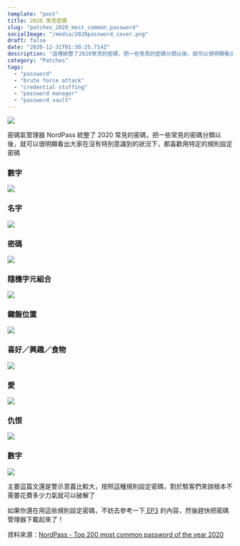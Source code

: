 ```yaml
---
template: "post"
title: 2020 常見密碼
slug: "patches_2020_most_common_password"
socialImage: "/media/2020password_cover.png"
draft: false
date: "2020-12-31T01:30:25.714Z"
description: "這裡統整了2020常見的密碼，把一些常見的密碼分類以後，就可以很明顯看出大家在沒有特別意識到的狀況下，都喜歡用特定的規則設定密碼呢"
category: "Patches"
tags:
  - "password"
  - "brute force attack"
  - "credential stuffing"
  - "password manager"
  - "password vault"
---
```


![](/media/2020password_cover.png)

密碼氣管理器 NordPass 統整了 2020 常見的密碼，把一些常見的密碼分類以後，就可以很明顯看出大家在沒有特別意識到的狀況下，都喜歡用特定的規則設定密碼

### 數字

![](/media/2020password_numbers.png)

### 名字

![](/media/2020password_name.png)

### 密碼

![](/media/2020password_password.png)

### 隨機字元組合

![](/media/2020password_random.png)

### 鍵盤位置

![](/media/2020password_keyboard.png)

### 喜好／興趣／食物

![](/media/2020password_interests.png)

### 愛

![](/media/2020password_love.png)

### 仇恨

![](/media/2020password_hatred.png)

### 數字

![](/media/2020password_other.png)

主要這篇文還是警示意義比較大，按照這種規則設定密碼，對於駭客們來說根本不需要花費多少力氣就可以破解了

如果你還在用這些規則設定密碼，不妨去參考一下[ EP3](/posts/EP3-why-does-password-has-to-be-so-complicated) 的內容，然後趕快把密碼管理器下載起來了！

資料來源：[NordPass - Top 200 most common password of the year 2020](https://nordpass.com/most-common-passwords-list/)
